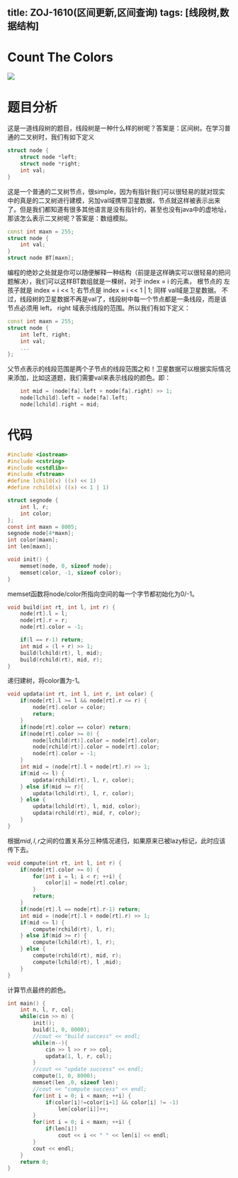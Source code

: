 title: ZOJ-1610(区间更新,区间查询)
tags: [线段树,数据结构]
---

# Count The Colors
![](http://7xi91i.com1.z0.glb.clouddn.com/zoj2015-12-27%2021%3A11%3A43%E5%B1%8F%E5%B9%95%E6%88%AA%E5%9B%BE.png)
<!-- more -->
# 题目分析
这是一道线段树的题目，线段树是一种什么样的树呢？答案是：区间树。在学习普通的二叉树时，我们有如下定义
```C++
struct node {
    struct node *left;
    struct node *right;
    int val;
}
```
这是一个普通的二叉树节点，很simple，因为有指针我们可以很轻易的就对现实中的真是的二叉树进行建模，另加val域携带卫星数据，节点就这样被表示出来了。但是我们都知道有很多其他语言是没有指针的，甚至也没有java中的虚地址，那该怎么表示二叉树呢？答案是：数组模拟。
```C++
const int maxn = 255;
struct node {
    int val;
}
struct node BT[maxn];
```
编程的绝妙之处就是你可以随便解释一种结构（前提是这样确实可以很轻易的把问题解决），我们可以这样BT数组就是一棵树，对于 index = i 的元素， 根节点的 左孩子就是 index = i << 1; 右节点是 index = i << 1 | 1; 同样 val域是卫星数据。
不过，线段树的卫星数据不再是val了，线段树中每一个节点都是一条线段，而是该节点必须用 left， right 域表示线段的范围。所以我们有如下定义：
```C++
const int maxn = 255;
struct node {
    int left, right;
    int val;
    ...
};
```
父节点表示的线段范围是两个子节点的线段范围之和！卫星数据可以根据实际情况来添加，比如这道题，我们需要val来表示线段的颜色。即：
```C
    int mid = (node[fa].left + node[fa].right) >> 1;
    node[lchild].left = node[fa].left;
    node[lchild].right = mid;
```

# 代码
```C
#include <iostream>
#include <cstring>
#include <cstdlib>>
#include <fstream>
#define lchild(x) ((x) << 1)
#define rchild(x) ((x) << 1 | 1)

struct segnode {
    int l, r;
    int color;
};
const int maxn = 8005;
segnode node[4*maxn];
int color[maxn];
int len[maxn];

void init() {
    memset(node, 0, sizeof node);
    memset(color, -1, sizeof color);
}
```
memset函数将node/color所指向空间的每一个字节都初始化为0/-1。
```C
void build(int rt, int l, int r) {
    node[rt].l = l;
    node[rt].r = r;
    node[rt].color = -1;

    if(l == r-1) return;
    int mid = (l + r) >> 1;
    build(lchild(rt), l, mid);
    build(rchild(rt), mid, r);
}
```
递归建树，将color置为-1。
```C
void updata(int rt, int l, int r, int color) {
    if(node[rt].l >= l && node[rt].r <= r) {
        node[rt].color = color;
        return;
    }
    if(node[rt].color == color) return;
    if(node[rt].color >= 0) {
        node[lchild(rt)].color = node[rt].color;
        node[rchild(rt)].color = node[rt].color;
        node[rt].color = -1;
    }
    int mid = (node[rt].l + node[rt].r) >> 1;
    if(mid <= l) {
        updata(rchild(rt), l, r, color);
    } else if(mid >= r){
        updata(lchild(rt), l, r, color);
    } else {
        updata(lchild(rt), l, mid, color);
        updata(rchild(rt), mid, r, color);
    }
}
```
根据$mid, l, r$之间的位置关系分三种情况递归，如果原来已被lazy标记，此时应该传下去。
```C
void compute(int rt, int l, int r) {
    if(node[rt].color >= 0) {
        for(int i = l; i < r; ++i) {
            color[i] = node[rt].color;
        }
        return;
    }
    if(node[rt].l == node[rt].r-1) return;
    int mid = (node[rt].l + node[rt].r) >> 1;
    if(mid <= l) {
        compute(rchild(rt), l, r);
    } else if(mid >= r) {
        compute(lchild(rt), l, r);
    } else {
        compute(rchild(rt), mid, r);
        compute(lchild(rt), l ,mid);
    }
}
```
计算节点最终的颜色。
```C
int main() {
    int n, l, r, col;
    while(cin >> n) {
        init();
        build(1, 0, 8000);
        //cout << "build success" << endl;
        while(n--){
            cin >> l >> r >> col;
            updata(1, l, r, col);
        }
        //cout << "update success" << endl;
        compute(1, 0, 8000);
        memset(len ,0, sizeof len);
        //cout << "compute success" << endl;
        for(int i = 0; i < maxn; ++i) {
            if(color[i]!=color[i+1] && color[i] != -1)
                len[color[i]]++;
        }
        for(int i = 0; i < maxn; ++i) {
            if(len[i])
                cout << i << " " << len[i] << endl;
        }
        cout << endl;
    }
    return 0;
}
```
